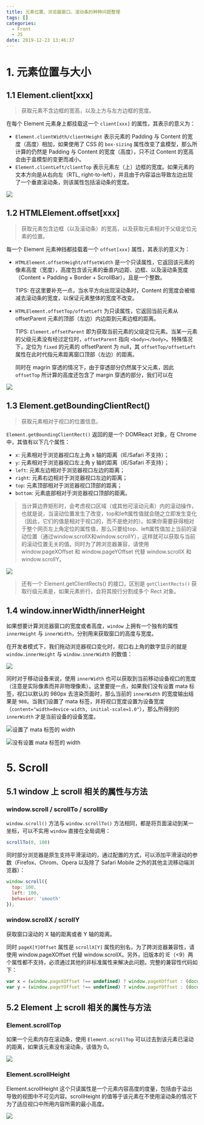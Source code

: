 ```yaml
---
title: 元素位置、浏览器窗口、滚动条的种种问题整理
tags: []
categories:
  - Front
  - JS
date: 2019-12-23 13:46:37
---
```


# 1. 元素位置与大小

## 1.1 Element.client\[xxx\]

> 获取元素不含边框的宽高，以及上方与左方边框的宽度。

在每个 Element 元素身上都挂载这一个 `client[xxx]` 的属性，其表示的意义为：

- `Element.clientWidth/clientHeight` 表示元素的 Padding 与 Content 的宽度（高度）相加，如果使用了 CSS 的 `box-sizing` 属性改变了盒模型，那么所计算的仍然是 Padding 与 Content 的宽度（高度），只不过 Content 的宽高会由于盒模型的变更而减小。
- `Element.clientLeft/clientTop` 表示元素左（上）边框的宽度。如果元素的文本方向是从右向左（RTL, right-to-left），并且由于内容溢出导致左边出现了一个垂直滚动条，则该属性包括滚动条的宽度。

![](http://img.cdn.esunr.xyz/markdown/20191223143118.png)

## 1.2 HTMLElement.offset\[xxx\]

> 获取元素包含边框（以及滚动条）的宽高，以及获取元素相对于父级定位元素的位置。

每一个 Element 元素神挡都挂载着一个 `offset[xxx]` 属性，其表示的意义为：

- `HTMLElement.offsetHeight/offsetWidth` 是一个只读属性，它返回该元素的像素高度（宽度），高度包含该元素的垂直内边距、边框、以及滚动条宽度（Content + Padding + Border + ScrollBar），且是一个整数。
  
  TIPS: 在这里要补充一点，当水平方向出现滚动条时，Content 的宽度会被缩减去滚动条的宽度，以保证元素整体的宽度不改变。

- `HTMLElement.offsetTop/offsetLeft` 为只读属性，它返回当前元素从 offsetParent 元素的顶部（左边）内边距到元素边框的距离。
  
  TIPS: `Element.offsetParent` 即为获取当前元素的父级定位元素。当某一元素的父级元素没有经过定位时，`offsetParent` 指向 `<body></body>`。特殊情况下，定位为 `fixed` 的元素的 offsetParent 为 null，其 `offsetTop/offsetLeft` 属性在此时代指元素距离窗口顶部（左边）的距离。

  同时在 magrin 穿透的情况下，由于穿透部分仍然属于父元素，因此 `offsetTop` 所计算的高度还包含了 margin 穿透的部分，我们可以在

![](http://img.cdn.esunr.xyz/markdown/20191223153021.png)

## 1.3 Element.getBoundingClientRect()

> 获取元素相对于视口的位置信息。

`Element.getBoundingClientRect()` 返回的是一个 DOMReact 对象，在 Chrome 中，其值有以下几个属性：

- `x`: 元素相对于浏览器视口左上角 x 轴的距离（IE/Safari 不支持）；
- `y`: 元素相对于浏览器视口左上角 y 轴的距离（IE/Safari 不支持）；
- `left`: 元素左边相对于浏览器视口左边的距离；
- `right`: 元素右边相对于浏览器视口左边的距离；
- `top`: 元素顶部相对于浏览器视口顶部的距离；
- `bottom`: 元素底部相对于浏览器视口顶部的距离。

> 当计算边界矩形时，会考虑视口区域（或其他可滚动元素）内的滚动操作，也就是说，当滚动位置发生了改变，top和left属性值就会随之立即发生变化（因此，它们的值是相对于视口的，而不是绝对的）。如果你需要获得相对于整个网页左上角定位的属性值，那么只要给top、left属性值加上当前的滚动位置（通过window.scrollX和window.scrollY），这样就可以获取与当前的滚动位置无关的值。同时为了跨浏览器兼容，请使用 window.pageXOffset 和 window.pageYOffset 代替 window.scrollX 和 window.scrollY。

![](http://img.cdn.esunr.xyz/markdown/20191223155736.png)

> 还有一个 Element.getClientRects() 的接口，区别是 `getClientRects()` 获取行级元素是，如果元素折行，会将其按行分割成多个 Rect 对象。

## 1.4 window.innerWidth/innerHeight

如果想要计算浏览器窗口的宽度或者高度，`window` 上拥有一个独有的属性 `innerHeight` 与 `innerWidth`，分别用来获取窗口的高度与宽度。

在开发者模式下，我们拖动浏览器视口变化时，视口右上角的数字显示的就是 `window.innerHeight` 与 `window.innerWidth` 的数值：

![](http://img.cdn.esunr.xyz/markdown/20191223160442.png)

同时对于移动设备来说，使用 `innerWidth` 也可以获取到当前移动设备视口的宽度（注意是实际像素而并非物理像素）。这里要提一点，如果我们没有设置 mata 标签，视口以默认的 980px 去渲染页面时，那么当前的 `innerWidth` 的宽度输出结果是 `980`。当我们设置了 mata 标签，并将视口宽度设置为设备宽度（`content="width=device-width, initial-scale=1.0"`），那么所得到的 `innerWidth` 才是当前设备的设备宽度。

![设置了 mata 标签的 width](https://i.loli.net/2019/12/23/IpAGFqcZgRMD5nT.png)

![没有设置 mata 标签的 width](http://img.cdn.esunr.xyz/markdown/20191223162337.png)

# 5. Scroll

## 5.1 window 上 scroll 相关的属性与方法

### window.scroll / scrollTo / scrollBy

`window.scroll()` 方法与 `window.scrollTo()` 方法相同，都是将页面滚动到某一坐标，可以不实用 `window` 直接在全局调用：

```js
scrollTo(0, 100)
```

同时部分浏览器是原生支持平滑滚动的，通过配置的方式，可以添加平滑滚动的参数（Firefox、Chrom、Opera 以及除了 Safari Mobile 之外的其他主流移动端浏览器）：

```js
window.scroll({
  top: 100,
  left: 100,
  behavior: 'smooth'
});
```

### window.scrollX / scrollY

获取窗口滚动的 X 轴的距离或者 Y 轴的距离。

同时 `pageX[Y]Offset` 属性是 `scrollX[Y]` 属性的别名，为了跨浏览器兼容性，请使用 window.pageXOffset 代替 window.scrollX。另外，旧版本的 IE（<9）两个属性都不支持，必须通过其他的非标准属性来解决此问题。完整的兼容性代码如下：

```js
var x = (window.pageXOffset !== undefined) ? window.pageXOffset : (document.documentElement || document.body.parentNode || document.body).scrollLeft;
var y = (window.pageYOffset !== undefined) ? window.pageYOffset : (document.documentElement || document.body.parentNode || document.body).scrollTop;
```

## 5.2 Element 上 scroll 相关的属性与方法 

### Element.scrollTop

如果一个元素内存在滚动条，使用 `Element.scrollTop` 可以过去到该元素已滚动的距离，如果该元素没有滚动条，该值为 0。

![](http://img.cdn.esunr.xyz/markdown/20191227213448.png)

### Element.scrollHeight

Element.scrollHeight 这个只读属性是一个元素内容高度的度量，包括由于溢出导致的视图中不可见内容。scrollHeight 的值等于该元素在不使用滚动条的情况下为了适应视口中所用内容所需的最小高度。 

![](http://img.cdn.esunr.xyz/markdown/20191227213910.png)

